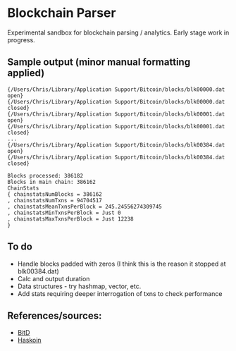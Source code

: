# Blockchain Parser

Experimental sandbox for blockchain parsing / analytics. Early stage work in progress.

## Sample output (minor manual formatting applied)

    {/Users/Chris/Library/Application Support/Bitcoin/blocks/blk00000.dat open}
    {/Users/Chris/Library/Application Support/Bitcoin/blocks/blk00000.dat closed}
    {/Users/Chris/Library/Application Support/Bitcoin/blocks/blk00001.dat open}
    {/Users/Chris/Library/Application Support/Bitcoin/blocks/blk00001.dat closed}
    ...
    {/Users/Chris/Library/Application Support/Bitcoin/blocks/blk00384.dat open}
    {/Users/Chris/Library/Application Support/Bitcoin/blocks/blk00384.dat closed}

    Blocks processed: 386182
    Blocks in main chain: 386162
    ChainStats
    { chainstatsNumBlocks = 386162
    , chainstatsNumTxns = 94704517
    , chainstatsMeanTxnsPerBlock = 245.24556274309745
    , chainstatsMinTxnsPerBlock = Just 0
    , chainstatsMaxTxnsPerBlock = Just 12238
    }

## To do

* Handle blocks padded with zeros (I think this is the reason it stopped at blk00384.dat)
* Calc and output duration
* Data structures - try hashmap, vector, etc.
* Add stats requiring deeper interrogation of txns to check performance

## References/sources:

* [BitD](https://github.com/benma/bitd)
* [Haskoin](https://github.com/haskoin/haskoin)
